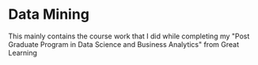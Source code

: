 # Data Mining

This mainly contains the course work that I did while completing my "Post Graduate Program in Data Science and Business Analytics" from Great Learning
